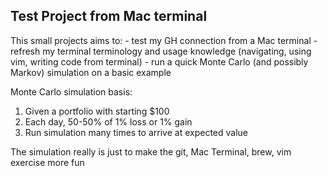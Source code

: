 ## Test Project from Mac terminal

This small projects aims to:
    - test my GH connection from a Mac terminal
    - refresh my terminal terminology and usage knowledge (navigating, using vim, writing code from terminal)
    - run a quick Monte Carlo (and possibly Markov) simulation on a basic example


Monte Carlo simulation basis:
1. Given a portfolio with starting $100
2. Each day, 50-50% of 1% loss or 1% gain
3. Run simulation many times to arrive at expected value


The simulation really is just to make the git, Mac Terminal, brew, vim exercise more fun
